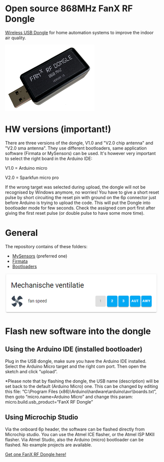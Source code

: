 # Open source 868MHz FanX RF Dongle 

[Wireless USB Dongle](https://fan-x.eu/product/fan%cb%a3-rf-usb-dongle/) for home automation systems to improve the indoor air quality.

![usb dongle](https://github.com/Marcelh1/fanx/blob/main/images/high_q.png)

# HW versions (important!)
There are three versions of the dongle, V1.0 and "V2.0 chip antenna" and "V2.0 sma antenna". They use different bootloaders, same application software (Firmata or MySensors) can be used. It's however very important to select the right board in the Arduino IDE:

V1.0 = Arduino micro

V2.0 = Sparkfun micro pro

If the wrong target was selected during upload, the dongle will not be recognised by Windows anymore, no worries! You have to give a short reset pulse by short circuiting the reset pin with ground on the 6p connector just before Arduino is trying to upload the code. This will put the Dongle into bootloader mode for few seconds. Check the assigned com port first after giving the first reset pulse (or double pulse to have some more time). 


# General

The repository contains of these folders:
- [MySensors](https://github.com/Marcelh1/fanx/tree/main/mysensors) (preferred one)
- [Firmata](https://github.com/Marcelh1/fanx/tree/main/firmata)
- [Bootloaders](https://github.com/Marcelh1/fanx/tree/main/bootloaders)

![Preview](https://github.com/Marcelh1/fanx/blob/main/images/Preview.png)

# Flash new software into the dongle

## Using the Arduino IDE (installed bootloader)
Plug in the USB dongle, make sure you have the Arduino IDE installed. Select the Arduino Micro target and the right com port. Then open the sketch and click “upload”.

*Please note that by flashing the dongle, the USB name (description) will be set back to the default (Arduino Micro) one. This can be changed by editing this file: “C:\Program Files (x86)\Arduino\hardware\arduino\avr\boards.txt”, then goto “micro.name=Arduino Micro” and change this param: micro.build.usb_product=”FanX RF Dongle”

## Using Microchip Studio
Via the onboard 6p header, the software can be flashed directly from Microchip studio. You can use the Atmel ICE flasher, or the Atmel ISP MKII flasher. Via Atmel Studio, also the Arduino (micro) bootloader can be flashed. No example projects are available.

[Get one FanX RF Dongle here!](https://fan-x.eu/product/fan%cb%a3-rf-usb-dongle/)
